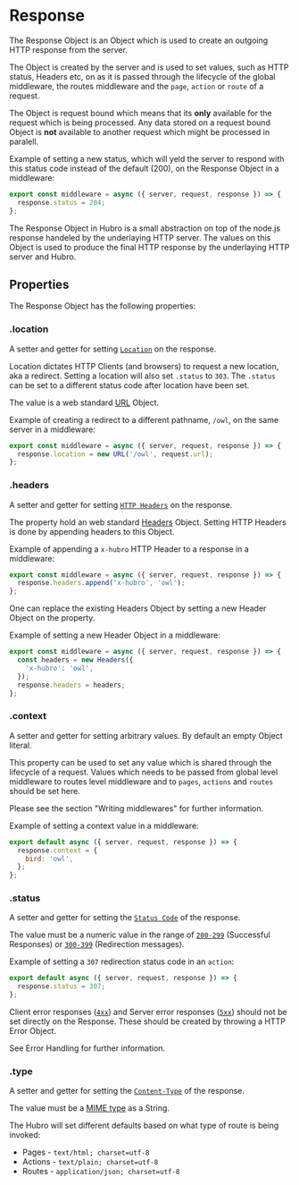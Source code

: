 # Response

The Response Object is an Object which is used to create an outgoing HTTP response from the server. 

The Object is created by the server and is used to set values, such as HTTP status, Headers etc, on as it is passed through the lifecycle of the global middleware, the routes middleware and the `page`, `action` or `route` of a request. 

The Object is request bound which means that its **only** available for the request which is being processed. Any data stored on a request bound Object is **not** available to another request which might be processed in paralell.

Example of setting a new status, which will yeld the server to respond with this status code instead of the default (200), on the Response Object in a middleware: 

```js
export const middleware = async ({ server, request, response }) => {
  response.status = 204;
};
```

The Response Object in Hubro is a small abstraction on top of the node.js response handeled by the underlaying HTTP server. The values on this Object is used to produce the final HTTP response by the underlaying HTTP server and Hubro.

## Properties

The Response Object has the following properties:

### .location

A setter and getter for setting [`Location`](https://developer.mozilla.org/en-US/docs/Web/HTTP/Headers/Location) on the response.

Location dictates HTTP Clients (and browsers) to request a new location, aka a redirect. Setting a location will also set `.status` to `303`. The `.status` can be set to a different status code after location have been set.

The value is a web standard [URL](https://developer.mozilla.org/en-US/docs/Web/API/URL) Object.

Example of creating a redirect to a different pathname, `/owl`, on the same server in a middleware:

```js
export const middleware = async ({ server, request, response }) => {
  response.location = new URL('/owl', request.url);
};
```

### .headers

A setter and getter for setting [`HTTP Headers`](https://developer.mozilla.org/en-US/docs/Web/HTTP/Headers) on the response.

The property hold an web standard [Headers](https://developer.mozilla.org/en-US/docs/Web/API/Headers) Object. Setting HTTP Headers is done by appending headers to this Object. 

Example of appending a `x-hubro` HTTP Header to a response in a middleware:

```js
export const middleware = async ({ server, request, response }) => {
  response.headers.append('x-hubro', 'owl');
};
```

One can replace the existing Headers Object by setting a new Header Object on the property.

Example of setting a new Header Object in a middleware:

```js
export const middleware = async ({ server, request, response }) => {
  const headers = new Headers({
    'x-hubro': 'owl',
  });
  response.headers = headers;
};
```

### .context

A setter and getter for setting arbitrary values. By default an empty Object literal.

This property can be used to set any value which is shared through the lifecycle of a request. Values which needs to be passed from global level middleware to routes level middleware and to `pages`, `actions`  and `routes` should be set here.

Please see the section "Writing middlewares" for further information.

Example of setting a context value in a middleware:

```js
export default async ({ server, request, response }) => {
  response.context = {
    bird: 'owl',
  };
};
```

### .status

A setter and getter for setting the [`Status Code`](https://developer.mozilla.org/en-US/docs/Web/HTTP/Status) of the response.

The value must be a numeric value in the range of [`200-299`](https://developer.mozilla.org/en-US/docs/Web/HTTP/Status#successful_responses) (Successful Responses) or [`300-399`](https://developer.mozilla.org/en-US/docs/Web/HTTP/Status#redirection_messages) (Redirection messages).

Example of setting a `307` redirection status code in an `action`:

```js
export default async ({ server, request, response }) => {
  response.status = 307;
};
```

Client error responses ([`4xx`](https://developer.mozilla.org/en-US/docs/Web/HTTP/Status#client_error_responses)) and Server error responses ([`5xx`](https://developer.mozilla.org/en-US/docs/Web/HTTP/Status#server_error_responses)) should not be set directly on the Response. These should be created by throwing a HTTP Error Object. 

See Error Handling for further information.

### .type

A setter and getter for setting the [`Content-Type`](https://developer.mozilla.org/en-US/docs/Web/HTTP/Headers/Content-Type) of the response.

The value must be a [MIME type](https://developer.mozilla.org/en-US/docs/Learn/Server-side/Configuring_server_MIME_types) as a String.

The Hubro will set different defaults based on what type of route is being invoked:

 * Pages - `text/html; charset=utf-8`
 * Actions - `text/plain; charset=utf-8`
 * Routes - `application/json; charset=utf-8`
